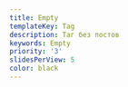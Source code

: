 ```yaml
---
title: Empty
templateKey: Tag
description: Таг без постов
keywords: Empty
priority: '3'
slidesPerView: 5
color: black
---
```

